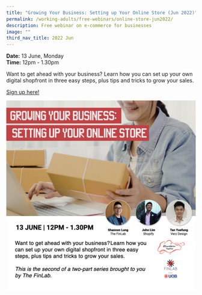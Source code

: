 ```yaml
---
title: "Growing Your Business: Setting up Your Online Store (Jun 2022)"
permalink: /working-adults/free-webinars/online-store-jun2022/
description: Free webinar on e-commerce for businesses
image: ""
third_nav_title: 2022 Jun
---
```

**Date:** 13 June, Monday
<br> **Time:** 12pm - 1.30pm

Want to get ahead with your business? Learn how you can set up your own digital shopfront in three easy steps, plus tips and tricks to grow your sales. 

[Sign up here!](https://go.gov.sg/wa-finlab4-june22)

![Free webinar for working adults on e-commerce](/images/wa-jun-online-store.jpeg)